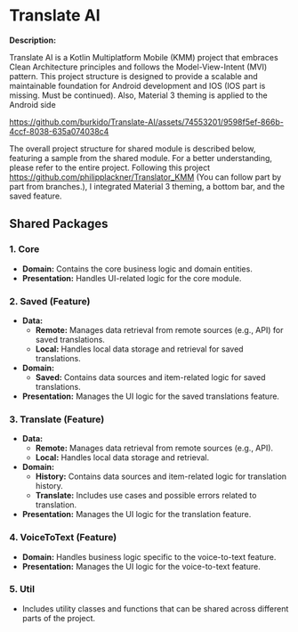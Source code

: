 # Translate AI

**Description:**

Translate AI is a Kotlin Multiplatform Mobile (KMM) project that embraces Clean Architecture principles and follows the Model-View-Intent (MVI) pattern. This project structure is designed to provide a scalable and maintainable foundation for Android development and IOS (IOS part is missing. Must be continued). Also, Material 3 theming is applied to the Android side

https://github.com/burkido/Translate-AI/assets/74553201/9598f5ef-866b-4ccf-8038-635a074038c4

The overall project structure for shared module is described below, featuring a sample from the shared module. For a better understanding, please refer to the entire project. Following this project https://github.com/philipplackner/Translator_KMM (You can follow part by part from branches.), I integrated Material 3 theming, a bottom bar, and the saved feature.

## Shared Packages

### 1. Core

- **Domain:** Contains the core business logic and domain entities.
- **Presentation:** Handles UI-related logic for the core module.

### 2. Saved (Feature)

- **Data:**
  - **Remote:** Manages data retrieval from remote sources (e.g., API) for saved translations.
  - **Local:** Handles local data storage and retrieval for saved translations.
- **Domain:**
  - **Saved:** Contains data sources and item-related logic for saved translations.
- **Presentation:** Manages the UI logic for the saved translations feature.


### 3. Translate (Feature)

- **Data:**
  - **Remote:** Manages data retrieval from remote sources (e.g., API).
  - **Local:** Handles local data storage and retrieval.
- **Domain:**
  - **History:** Contains data sources and item-related logic for translation history.
  - **Translate:** Includes use cases and possible errors related to translation.
- **Presentation:** Manages the UI logic for the translation feature.

### 4. VoiceToText (Feature)

- **Domain:** Handles business logic specific to the voice-to-text feature.
- **Presentation:** Manages the UI logic for the voice-to-text feature.

### 5. Util

- Includes utility classes and functions that can be shared across different parts of the project.

